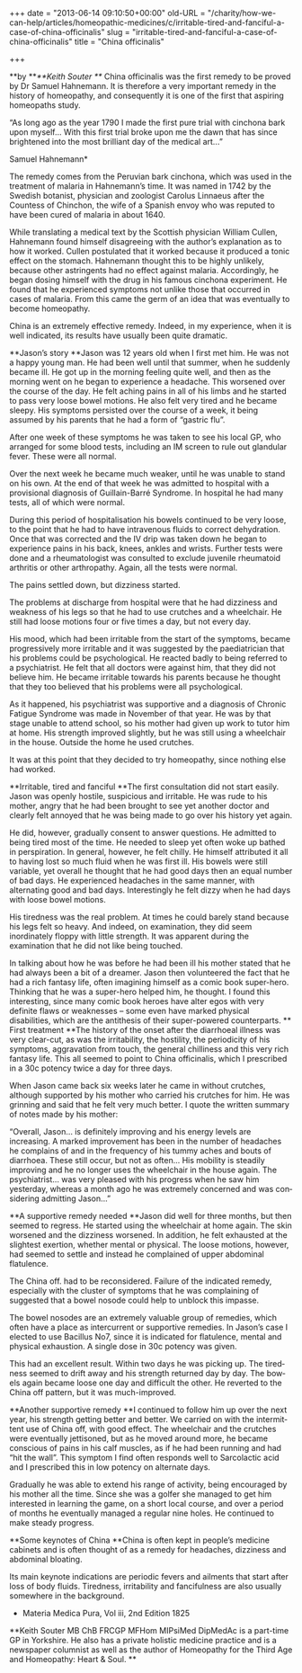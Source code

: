 +++
date = "2013-06-14 09:10:50+00:00"
old-URL = "/charity/how-we-can-help/articles/homeopathic-medicines/c/irritable-tired-and-fanciful-a-case-of-china-officinalis"
slug = "irritable-tired-and-fanciful-a-case-of-china-officinalis"
title = "China officinalis"

+++

**by **_**Keith Souter
**_
China officinalis was the first rem­edy to be proved by Dr Samuel Hahnemann. It is therefore a very important remedy in the history of homeopathy, and consequently it is one of the first that aspiring homeopaths study.

“As long ago as the year
1790 I made the first pure
trial with cinchona bark
upon myself…
With this first trial broke
upon me the dawn that
has since brightened into
the most brilliant day of
the medical art...”

Samuel Hahnemann*

The remedy comes from the Peruvian bark cinchona, which was used in the treatment of malaria in Hahnemann’s time. It was named in 1742 by the Swedish botanist, physician and zoolo­gist Carolus Linnaeus after the Countess of Chinchon, the wife of a Spanish envoy who was reputed to have been cured of malaria in about 1640.

While translating a medical text by the Scottish physician William Cullen, Hahnemann found himself disagreeing with the author’s explanation as to how it worked. Cullen postulated that it worked because it produced a tonic effect on the stomach. Hahnemann thought this to be highly unlikely, because other astringents had no effect against malaria. Accordingly, he began dosing himself with the drug in his famous cinchona experiment. He found that he experienced symptoms not unlike those that occurred in cases of malaria. From this came the germ of an idea that was eventually to become homeopathy.

China is an extremely effective rem­edy. Indeed, in my experience, when it is well indicated, its results have usually been quite dramatic.

**Jason’s story
**Jason was 12 years old when I first met him. He was not a happy young man. He had been well until that summer, when he suddenly became ill. He got up in the morning feeling quite well, and then as the morning went on he began to experience a headache. This wors­ened over the course of the day. He felt aching pains in all of his limbs and he started to pass very loose bowel motions. He also felt very tired and he became sleepy. His symptoms persisted over the course of a week, it being assumed by his parents that he had a form of “gas­tric flu”.

After one week of these symptoms he was taken to see his local GP, who arranged for some blood tests, includ­ing an IM screen to rule out glandular fever. These were all normal.

Over the next week he became much weaker, until he was unable to stand on his own. At the end of that week he was admitted to hospital with a provisional diagnosis of Guillain-Barré Syndrome. In hospital he had many tests, all of which were normal.

During this period of hospitalisation his bowels continued to be very loose, to the point that he had to have intra­venous fluids to correct dehydration. Once that was corrected and the IV drip was taken down he began to experience pains in his back, knees, ankles and wrists. Further tests were done and a rheumatologist was consulted to exclude juvenile rheumatoid arthritis or other arthropathy. Again, all the tests were normal.

The pains settled down, but dizzi­ness started.

The problems at discharge from hos­pital were that he had dizziness and weakness of his legs so that he had to use crutches and a wheelchair. He still had loose motions four or five times a day, but not every day.

His mood, which had been irrita­ble from the start of the symptoms, became progressively more irritable and it was suggested by the paediatrician that his problems could be psychologi­cal. He reacted badly to being referred to a psychiatrist. He felt that all doctors were against him, that they did not believe him. He became irritable towards his parents because he thought that they too believed that his problems were all psychological.

As it happened, his psychiatrist was supportive and a diagnosis of Chronic Fatigue Syndrome was made in Nov­ember of that year. He was by that stage unable to attend school, so his mother had given up work to tutor him at home. His strength improved slightly, but he was still using a wheelchair in the house. Outside the home he used crutches.

It was at this point that they decided to try homeopathy, since nothing else had worked.

**Irritable, tired and fanciful
**The first consultation did not start eas­ily. Jason was openly hostile, suspicious and irritable. He was rude to his mother, angry that he had been brought to see yet another doctor and clearly felt annoyed that he was being made to go over his history yet again.

He did, however, gradually consent to answer questions. He admitted to being tired most of the time. He needed to sleep yet often woke up bathed in per­spiration. In general, however, he felt chilly. He himself attributed it all to hav­ing lost so much fluid when he was first ill. His bowels were still variable, yet overall he thought that he had good days then an equal number of bad days. He experienced headaches in the same man­ner, with alternating good and bad days. Interestingly he felt dizzy when he had days with loose bowel motions.

His tiredness was the real problem. At times he could barely stand because his legs felt so heavy. And indeed, on examination, they did seem inordinately floppy with little strength. It was appar­ent during the examination that he did not like being touched.

In talking about how he was before he had been ill his mother stated that he had always been a bit of a dreamer. Jason then volunteered the fact that he had a rich fantasy life, often imagining himself as a comic book super-hero. Thinking that he was a super-hero helped him, he thought. I found this interesting, since many comic book heroes have alter egos with very definite flaws or weaknesses – some even have marked physical disabilities, which are the antithesis of their super-powered counterparts.
**
First treatment
**The history of the onset after the diar­rhoeal illness was very clear-cut, as was the irritability, the hostility, the perio­dicity of his symptoms, aggravation from touch, the general chilliness and this very rich fantasy life. This all seemed to point to China officinalis, which I pre­scribed in a 30c potency twice a day for three days.

When Jason came back six weeks later he came in without crutches, although supported by his mother who carried his crutches for him. He was grinning and said that he felt very much better. I quote the written summary of notes made by his mother:

“Overall, Jason… is definitely improving and his energy levels are increasing. A marked improvement has been in the number of headaches he complains of and in the frequency of his tummy aches and bouts of diarrhoea. These still occur, but not as often... His mobility is steadily improving and he no longer uses the wheelchair in the house again. The psychiatrist... was very pleased with his progress when he saw him yesterday, whereas a month ago he was extremely concerned and was con­sidering admitting Jason…”

**A supportive remedy needed
**Jason did well for three months, but then seemed to regress. He started using the wheelchair at home again. The skin worsened and the dizziness worsened. In addition, he felt exhausted at the slightest exertion, whether mental or physical. The loose motions, however, had seemed to settle and instead he com­plained of upper abdominal flatulence.

The China off. had to be reconsid­ered. Failure of the indicated remedy, especially with the cluster of symptoms that he was complaining of suggested that a bowel nosode could help to unblock this impasse.

The bowel nosodes are an extremely valuable group of remedies, which often have a place as intercurrent or support­ive remedies. In Jason’s case I elected to use Bacillus No7, since it is indicated for flatulence, mental and physical exhaus­tion. A single dose in 30c potency was given.

This had an excellent result. Within two days he was picking up. The tired­ness seemed to drift away and his strength returned day by day. The bow­els again became loose one day and dif­ficult the other. He reverted to the China off pattern, but it was much-improved.

**Another supportive remedy
**I continued to follow him up over the next year, his strength getting better and better. We carried on with the intermit­tent use of China off, with good effect. The wheelchair and the crutches were eventually jettisoned, but as he moved around more, he became conscious of pains in his calf muscles, as if he had been running and had “hit the wall”. This symptom I find often responds well to Sarcolactic acid and I prescribed this in low potency on alternate days.

Gradually he was able to extend his range of activity, being encouraged by his mother all the time. Since she was a golfer she managed to get him inter­ested in learning the game, on a short local course, and over a period of months he eventually managed a regu­lar nine holes. He continued to make steady progress.

**Some keynotes of China
**China is often kept in people’s medicine cabinets and is often thought of as a remedy for headaches, dizziness and abdominal bloating.

Its main keynote indications are peri­odic fevers and ailments that start after loss of body fluids. Tiredness, irritabil­ity and fancifulness are also usually some­where in the background.

* Materia Medica Pura, Vol iii, 2nd Edition 1825

**Keith Souter MB ChB FRCGP MFHom MIPsiMed DipMedAc is a part-time GP in Yorkshire. He also has a private holistic medicine practice and is a newspaper columnist as well as the author of Homeopathy for the Third Age and Homeopathy: Heart & Soul.
**
